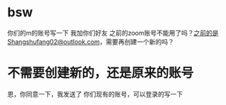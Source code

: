 # bsw
你们的m的账号写一下
我加你们好友
之前的zoom账号不能用了吗？之前的是Shangshufang02@outlook.com，需要再创建一个新的吗？
# 不需要创建新的，还是原来的账号
恩，你同意一下，我发送了
你们现有的账号，可以登录的写一下
